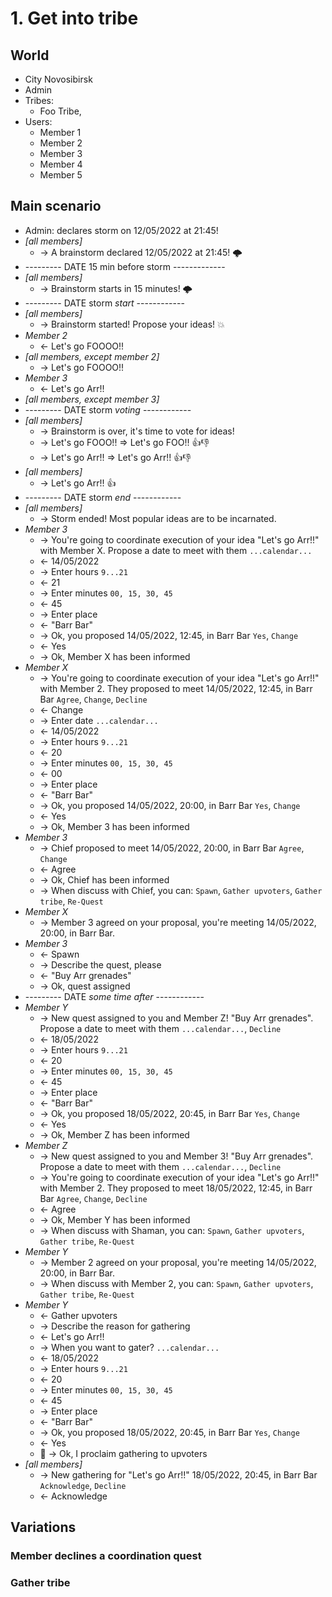 # 1. Get into tribe

## World

-   City Novosibirsk
-   Admin
-   Tribes:
    -   Foo Tribe,
-   Users:
    -   Member 1
    -   Member 2
    -   Member 3
    -   Member 4
    -   Member 5

## Main scenario

-   Admin: declares storm on 12/05/2022 at 21:45!
-   _[all members]_
    -   → A brainstorm declared 12/05/2022 at 21:45! 🌩
-   --------- DATE 15 min before storm -------------
-   _[all members]_
    -   → Brainstorm starts in 15 minutes! 🌩
-   --------- DATE storm _start_ ------------
-   _[all members]_
    -   → Brainstorm started! Propose your ideas! 💥
-   _Member 2_
    -   ← Let's go FOOOO!!
-   _[all members, except member 2]_
    -   → Let's go FOOOO!!
-   _Member 3_
    -   ← Let's go Arr!!
-   _[all members, except member 3]_
-   --------- DATE storm _voting_ ------------
-   _[all members]_
    -   → Brainstorm is over, it's time to vote for ideas!
    -   → Let's go FOOO!! ⇒ Let's go FOO!! 👍👎
    -   → Let's go Arr!! ⇒ Let's go Arr!! 👍👎
-   _[all members]_
    -   → Let's go Arr!! 👍
-   --------- DATE storm _end_ ------------
-   _[all members]_
    -   → Storm ended! Most popular ideas are to be incarnated.
-   _Member 3_
    -   → You're going to coordinate execution of your idea "Let's go Arr!!" with Member X. Propose a
        date to meet with them `...calendar...`
    -   ← 14/05/2022
    -   → Enter hours `9...21`
    -   ← 21
    -   → Enter minutes `00, 15, 30, 45`
    -   ← 45
    -   → Enter place
    -   ← "Barr Bar"
    -   → Ok, you proposed 14/05/2022, 12:45, in Barr Bar `Yes`, `Change`
    -   ← Yes
    -   → Ok, Member X has been informed
-   _Member X_
    -   → You're going to coordinate execution of your idea "Let's go Arr!!" with Member 2. They
        proposed to meet 14/05/2022, 12:45, in Barr Bar `Agree`, `Change`, `Decline`
    -   ← Change
    -   → Enter date `...calendar...`
    -   ← 14/05/2022
    -   → Enter hours `9...21`
    -   ← 20
    -   → Enter minutes `00, 15, 30, 45`
    -   ← 00
    -   → Enter place
    -   ← "Barr Bar"
    -   → Ok, you proposed 14/05/2022, 20:00, in Barr Bar `Yes`, `Change`
    -   ← Yes
    -   → Ok, Member 3 has been informed
-   _Member 3_
    -   → Chief proposed to meet 14/05/2022, 20:00, in Barr Bar `Agree`, `Change`
    -   ← Agree
    -   → Ok, Chief has been informed
    -   → When discuss with Chief, you can: `Spawn`, `Gather upvoters`, `Gather tribe`, `Re-Quest`
-   _Member X_
    -   → Member 3 agreed on your proposal, you're meeting 14/05/2022, 20:00, in Barr Bar.
-   _Member 3_
    -   ← Spawn
    -   → Describe the quest, please
    -   ← "Buy Arr grenades"
    -   → Ok, quest assigned
-   --------- DATE _some time after_ ------------
-   _Member Y_
    -   → New quest assigned to you and Member Z! "Buy Arr grenades". Propose a date to meet with them
        `...calendar...`, `Decline`
    -   ← 18/05/2022
    -   → Enter hours `9...21`
    -   ← 20
    -   → Enter minutes `00, 15, 30, 45`
    -   ← 45
    -   → Enter place
    -   ← "Barr Bar"
    -   → Ok, you proposed 18/05/2022, 20:45, in Barr Bar `Yes`, `Change`
    -   ← Yes
    -   → Ok, Member Z has been informed
-   _Member Z_
    -   → New quest assigned to you and Member 3! "Buy Arr grenades". Propose a date to meet with
        them `...calendar...`, `Decline`
    -   → You're going to coordinate execution of your idea "Let's go Arr!!" with Member 2. They
        proposed to meet 18/05/2022, 12:45, in Barr Bar `Agree`, `Change`, `Decline`
    -   ← Agree
    -   → Ok, Member Y has been informed
    -   → When discuss with Shaman, you can: `Spawn`, `Gather upvoters`, `Gather tribe`, `Re-Quest`
-   _Member Y_
    -   → Member 2 agreed on your proposal, you're meeting 14/05/2022, 20:00, in Barr Bar.
    -   → When discuss with Member 2, you can: `Spawn`, `Gather upvoters`, `Gather tribe`, `Re-Quest`
-   _Member Y_
    -   ← Gather upvoters
    -   → Describe the reason for gathering
    -   ← Let's go Arr!!
    -   → When you want to gater? `...calendar...`
    -   ← 18/05/2022
    -   → Enter hours `9...21`
    -   ← 20
    -   → Enter minutes `00, 15, 30, 45`
    -   ← 45
    -   → Enter place
    -   ← "Barr Bar"
    -   → Ok, you proposed 18/05/2022, 20:45, in Barr Bar `Yes`, `Change`
    -   ← Yes
    -   🚀 → Ok, I proclaim gathering to upvoters
-   _[all members]_
    -   → New gathering for "Let's go Arr!!" 18/05/2022, 20:45, in Barr Bar `Acknowledge`, `Decline`
    -   ← Acknowledge

## Variations

### Member declines a coordination quest

### Gather tribe
